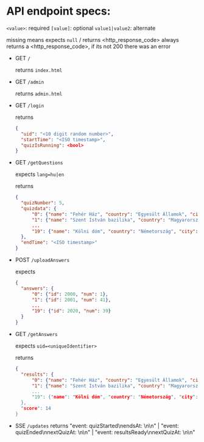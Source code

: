 # API endpoint specs:

`<value>`: required
`[value]`: optional
`value1|value2`: alternate

missing means expects `null` / returns <http_response_code>
always returns a <http_response_code>, if its not 200 there was an error

- GET `/`
  
  returns `index.html`

- GET `/admin`
  
  returns `admin.html`

- GET `/login`
  
  returns

  ```json
  {
    "uid": "<10 digit random number>",
    "startTime": "<ISO timestamp>",
    "quizIsRunning": <bool>
  }
  ```

- GET `/getQuestions`
  
  expects `lang=hu|en`
  
  returns

  ```json
  {
    "quizNumber": 5,
    "quizdata": {
        "0": {"name": "Fehér Ház", "country": "Egyesült Államok", "city": "Washington", "flag": "us_flag"},
        "1": {"name": "Szent István bazilika", "country": "Magyarország", "city": "Budapest", "flag": "hu_flag"},
        ...
        "19": {"name": "Kölni dóm", "country": "Németország", "city": "Köln", "flag": "de_flag"}
    },
    "endTime": "<ISO timestamp>"
  }
  ```

- POST `/uploadAnswers`
  
  expects

  ```json
  {
    "answers": {
        "0": {"id": 2000, "num": 1},
        "1": {"id": 2001, "num": 41},
        ...
        "19": {"id": 2020, "num": 39}
    }
  }
  ```

- GET `/getAnswers`
  
  expects `uid=<uniqueIdentifier>`
  
  returns

  ```json
  {
    "results": {
        "0": {"name": "Fehér Ház", "country": "Egyesült Államok", "city": "Washington", "flag": "us_flag", "num": 1, "correct": true},
        "1": {"name": "Szent István bazilika", "country": "Magyarország", "city": "Budapest", "flag": "hu_flag", "num": 41", "correct": true},
        ...
        "19": {"name": "Kölni dóm", "country": "Németország", "city": "Köln", "flag": "de_flag", "num": 39, "correct": false}
    },
    "score": 14
  }
  ```
  
- SSE `/updates`
  returns
    "event: quizStarted\nendsAt: <ISO timestamp>\n\n" | "event: quizEnded\nnextQuizAt: <ISO timestamp>\n\n" | "event: resultsReady\nnextQuizAt: <ISO timestamp>\n\n"
